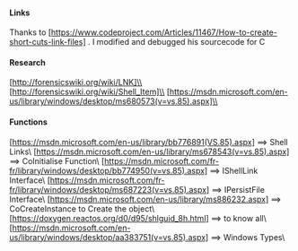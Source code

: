 #### Links ####
Thanks to [https://www.codeproject.com/Articles/11467/How-to-create-short-cuts-link-files] . I modified and debugged his sourcecode for C

#### Research ####
[http://forensicswiki.org/wiki/LNK]\\
[http://forensicswiki.org/wiki/Shell_Item]\\
[https://msdn.microsoft.com/en-us/library/windows/desktop/ms680573(v=vs.85).aspx]\\

#### Functions ####
[https://msdn.microsoft.com/en-us/library/bb776891(VS.85).aspx] ==> Shell Links\\
[https://msdn.microsoft.com/en-us/library/ms678543(v=vs.85).aspx] ==> CoInitialise Function\\
[https://msdn.microsoft.com/fr-fr/library/windows/desktop/bb774950(v=vs.85).aspx] ==> IShellLink Interface\\
[https://msdn.microsoft.com/fr-fr/library/windows/desktop/ms687223(v=vs.85).aspx] ==> IPersistFile Interface\\
[https://msdn.microsoft.com/en-us/library/ms886232.aspx] ==> CoCreateInstance to Create the object\\
[https://doxygen.reactos.org/d0/d95/shlguid_8h.html] ==> to know all\\
[https://msdn.microsoft.com/en-us/library/windows/desktop/aa383751(v=vs.85).aspx] ==> Windows Types\\
